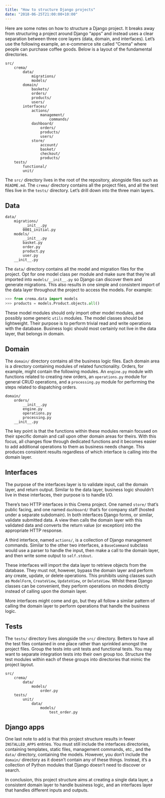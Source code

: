 ```yaml
---
title: "How to structure Django projects"
date: "2018-06-25T21:00:00+10:00"
---
```


Here are some notes on how to structure a Django project. It breaks away from structuring a project around Django “apps” and instead uses a clear separation between three core layers (data, domain, and interfaces). Let’s use the following example, an e-commerce site called “Crema” where people can purchase coffee goods. Below is a layout of the fundamental directories.

```plaintext
src/
    crema/
        data/
            migrations/
            models/
        domain/
            baskets/
            orders/
            products/
            users/
        interfaces/
            actions/
                management/
                    commands/
            dashboard/
                orders/
                products/
                users/
            store/
                account/
                basket/
                checkout/
                products/
    tests/
        functional/
        unit/
```

The `src/` directory lives in the root of the repository, alongside files such as `README.md`. The `crema/` directory contains all the project files, and all the test files live in the `tests/` directory. Let’s drill down into the three main layers.

## Data

```plaintext
data/
    migrations/
        __init__.py
        0001_initial.py
    models/
        __init__.py
        basket.py
        order.py
        product.py
        user.py
    __init__.py
```

The `data/` directory contains all the model and migration files for the project. Opt for one model class per module and make sure that they’re all imported into `models/__init__.py` so Django can discover them and generate migrations. This also results in one simple and consistent import of the data layer throughout the project to access the models. For example:

```python
>>> from crema.data import models
>>> products = models.Product.objects.all()
```

These model modules should only import other model modules, and possibly some generic `utils` modules. The model classes should be lightweight. Their purpose is to perform trivial read and write operations with the database. Business logic should most certainly not live in the data layer, that belongs in domain.

## Domain

The `domain/` directory contains all the business logic files. Each domain area is a directory containing modules of related functionality. Orders, for example, might contain the following modules. An `engine.py` module with functions related to creating new orders, an `operations.py` module for general CRUD operations, and a `processing.py` module for performing the steps related to dispatching orders.

```plaintext
domain/
    orders/
        __init__.py
        engine.py
        operations.py
        processing.py
    __init__.py
```

The key point is that the functions within these modules remain focused on their specific domain and call upon other domain areas for theirs. With this focus, all changes flow through dedicated functions and it becomes easier to add additional operations to them as business needs change. This produces consistent results regardless of which interface is calling into the domain layer.

## Interfaces

The purpose of the interfaces layer is to validate input, call the domain layer, and return output. Similar to the data layer, business logic shouldn’t live in these interfaces, their purpose is to handle I/O.

There’s two HTTP interfaces in this Crema project. One named `store/` that’s public facing, and one named `dashboard/` that’s for company staff (hosted under a separate subdomain). In both interfaces Django forms, or similar, validate submitted data. A view then calls the domain layer with this validated data and converts the return value (or exception) into the appropriate HTTP response.

A third interface, named `actions/`, is a collection of Django management commands. Similar to the other two interfaces, a `BaseCommand` subclass would use a parser to handle the input, then make a call to the domain layer, and then write some output to `self.stdout`.

These interfaces will import the data layer to retrieve objects from the database. They must not, however, bypass the domain layer and perform any create, update, or delete operations. This prohibits using classes such as `ModelForm`, `CreateView`, `UpdateView`, or `DeleteView`. Whilst these Django classes can be convenient, they perform operations on models directly instead of calling upon the domain layer.

More interfaces might come and go, but they all follow a similar pattern of calling the domain layer to perform operations that handle the business logic.

## Tests

The `tests/` directory lives alongside the `src/` directory. Betters to have all the test files contained in one place rather than sprinkled amongst the project files. Group the tests into unit tests and functional tests. You may want to separate integration tests into their own group too. Structure the test modules within each of these groups into directories that mimic the project layout.

```plaintext
src/
    crema/
        data/
            models/
                order.py
    tests/
        unit/
            data/
                models/
                    test_order.py
```

## Django apps

One last note to add is that this project structure results in fewer `INSTALLED_APPS` entries. You must still include the interfaces directories, containing templates, static files, management commands, etc., and the `data/` directory, containing the models. However, you don’t include the `domain/` directory as it doesn’t contain any of these things. Instead, it’s a collection of Python modules that Django doesn’t need to discover or search.

In conclusion, this project structure aims at creating a single data layer, a consistent domain layer to handle business logic, and an interfaces layer that handles different inputs and outputs.
